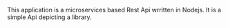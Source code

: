 This application is a microservices based Rest Api wrritten in Nodejs.
It is a simple Api depicting a library.